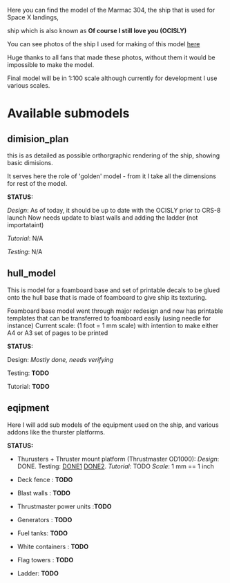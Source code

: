 Here you can find the model of the Marmac 304, the ship that is used for Space X landings,

ship which is also known as **Of course I still love you (OCISLY)**

You can see photos of the ship I used for making of this model [here](https://www.dropbox.com/sh/jc2snurk24o9cq0/AADZW3qmElcvnz1lQIbQlDDra?dl=0)

Huge thanks to all fans that made these photos, without them it would be impossible to make the model.

Final model will be in 1:100 scale although currently for development I use various scales.

# Available submodels

## dimision_plan
this is as detailed as possible orthorgraphic rendering of the ship, showing basic dimisions.

It serves here the role of 'golden' model - from it I take all the dimensions for rest of the model.

**STATUS:** 

*Design*: As of today, it should be up to date with the OCISLY prior to CRS-8 launch
Now needs update to blast walls and adding the ladder (not importataint)

*Tutorial*: N/A

*Testing*: N/A


## hull_model

This is model for a foamboard base and  set of printable decals to be glued onto the hull base that is made of foamboard to give ship its texturing.

Foamboard base model went through major redesign and now has printable templates that can be transferred to foamboard easily (using needle for instance)
Current scale: (1 foot = 1 mm scale) with intention to make either A4 or A3 set of pages to be printed

**STATUS:** 

Design: *Mostly done, needs verifying*

Testing: **TODO**

Tutorial: **TODO**

## eqipment

Here I will add sub models of the equipment used on the ship, and various addons like the thurster platforms.

**STATUS:** 

* Thurusters + Thruster mount platform  (Thrustmaster OD1000): 
  *Design*: DONE. Testing: [DONE1](https://twitter.com/maximlevitsky/status/726489064195674112) [DONE2](https://twitter.com/maximlevitsky/status/734105316296687616). *Tutorial*: TODO
  *Scale*: 1 mm == 1 inch

* Deck fence : **TODO**
* Blast walls : **TODO**
* Thrustmaster power units :**TODO**
* Generators : **TODO**
* Fuel tanks: **TODO**
* White containers : **TODO**
* Flag towers : **TODO**
* Ladder: **TODO**
